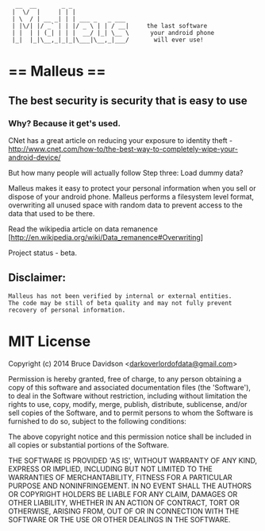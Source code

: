      __  __       _ _
     |  \/  |     | | |
     | \  / | __ _| | | ___ _   _ ___
     | |\/| |/ _` | | |/ _ \ | | / __|     the last software
     | |  | | (_| | | |  __/ |_| \__ \      your android phone  
     |_|  |_|\__,_|_|_|\___|\__,_|___/       will ever use!

# == Malleus ==

## The best security is security that is easy to use

### Why? Because it get's used.

CNet has a great article on reducing your exposure to identity theft -
http://www.cnet.com/how-to/the-best-way-to-completely-wipe-your-android-device/

But how many people will actually follow Step three: Load dummy data?

Malleus makes it easy to protect your personal information when you sell or 
dispose of your android phone.
Malleus performs a filesystem level format, overwriting all unused space with random
data to prevent access to the data that used to be there.

Read the wikipedia article on data remanence [http://en.wikipedia.org/wiki/Data_remanence#Overwriting]



Project status - beta.

## Disclaimer: 

    Malleus has not been verified by internal or external entities. 
    The code may be still of beta quality and may not fully prevent
    recovery of personal information.
    

# MIT License

Copyright (c) 2014 Bruce Davidson &lt;darkoverlordofdata@gmail.com&gt;

Permission is hereby granted, free of charge, to any person obtaining
a copy of this software and associated documentation files (the
'Software'), to deal in the Software without restriction, including
without limitation the rights to use, copy, modify, merge, publish,
distribute, sublicense, and/or sell copies of the Software, and to
permit persons to whom the Software is furnished to do so, subject to
the following conditions:

The above copyright notice and this permission notice shall be
included in all copies or substantial portions of the Software.

THE SOFTWARE IS PROVIDED 'AS IS', WITHOUT WARRANTY OF ANY KIND,
EXPRESS OR IMPLIED, INCLUDING BUT NOT LIMITED TO THE WARRANTIES OF
MERCHANTABILITY, FITNESS FOR A PARTICULAR PURPOSE AND NONINFRINGEMENT.
IN NO EVENT SHALL THE AUTHORS OR COPYRIGHT HOLDERS BE LIABLE FOR ANY
CLAIM, DAMAGES OR OTHER LIABILITY, WHETHER IN AN ACTION OF CONTRACT,
TORT OR OTHERWISE, ARISING FROM, OUT OF OR IN CONNECTION WITH THE
SOFTWARE OR THE USE OR OTHER DEALINGS IN THE SOFTWARE.
